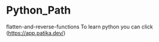 # Python_Path
flatten-and-reverse-functions
To learn python you can click (https://app.patika.dev/)
